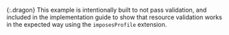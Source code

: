 {:.dragon}
This example is intentionally built to not pass validation, and included in the implementation
guide to show that resource validation works in the expected way using the `imposesProfile`
extension. 
